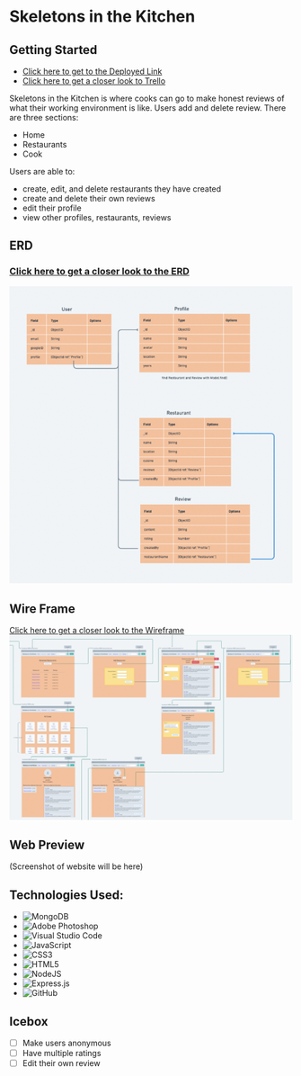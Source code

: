 # Skeletons in the Kitchen
## Getting Started


- [Click here to get to the Deployed Link](https://skeleton-kitchen.herokuapp.com/)
- [Click here to get a closer look to Trello](https://trello.com/b/Yt1ZCW6c/skeletons-in-the-kitchen)



Skeletons in the Kitchen is where cooks can go to make honest reviews of what their working environment is like.  Users add and delete review.  There are three sections:
- Home
- Restaurants
- Cook

Users are able to:
- create, edit, and delete restaurants they have created
- create and delete their own reviews
- edit their profile
- view other profiles, restaurants, reviews

## ERD
### [Click here to get a closer look to the ERD](https://whimsical.com/sitk-erd-GfxtLHQjiX2bdFxRaCvMyJ)
![alt text](./public/images/ERD.png)

## Wire Frame
[Click here to get a closer look to the Wireframe](https://whimsical.com/skeletons-in-the-walk-in-Ewbn6DYpSQcEEc8x7yEZNw)
![alt text](./public/images/Wireframe.png)
## Web Preview
(Screenshot of website will be here)

## Technologies Used:
- ![MongoDB](https://img.shields.io/badge/MongoDB-%234ea94b.svg?style=for-the-badge&logo=mongodb&logoColor=white)
- ![Adobe Photoshop](https://img.shields.io/badge/adobe%20photoshop-%2331A8FF.svg?style=for-the-badge&logo=adobe%20photoshop&logoColor=white)
- ![Visual Studio Code](https://img.shields.io/badge/Visual%20Studio%20Code-0078d7.svg?style=for-the-badge&logo=visual-studio-code&logoColor=white)
- ![JavaScript](https://img.shields.io/badge/javascript-%23323330.svg?style=for-the-badge&logo=javascript&logoColor=%23F7DF1E)
- ![CSS3](https://img.shields.io/badge/css3-%231572B6.svg?style=for-the-badge&logo=css3&logoColor=white)
- ![HTML5](https://img.shields.io/badge/html5-%23E34F26.svg?style=for-the-badge&logo=html5&logoColor=white)
- ![NodeJS](https://img.shields.io/badge/node.js-6DA55F?style=for-the-badge&logo=node.js&logoColor=white)
- ![Express.js](https://img.shields.io/badge/express.js-%23404d59.svg?style=for-the-badge&logo=express&logoColor=%2361DAFB)
- ![GitHub](https://img.shields.io/badge/github-%23121011.svg?style=for-the-badge&logo=github&logoColor=white)

## Icebox
- [ ] Make users anonymous
- [ ] Have multiple ratings
- [ ] Edit their own review